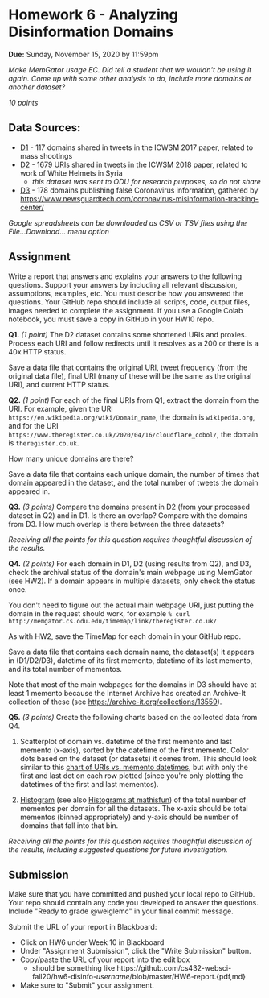 # Homework 6 - Analyzing Disinformation Domains
**Due:** Sunday, November 15, 2020 by 11:59pm

*Make MemGator usage EC.  Did tell a student that we wouldn't be using it again.  Come up with some other analysis to do, include more domains or another dataset?*

*10 points*

## Data Sources:
* [D1](https://docs.google.com/spreadsheets/d/1lk3pFSc5wo3OfJc8ekONqO3MJCCigqe8SBSYwLYlHLo/) - 117 domains shared in tweets in the ICWSM 2017 paper, related to mass shootings
* [D2](expanded%20URLs.csv) - 1679 URIs shared in tweets in the ICWSM 2018 paper, related to work of White Helmets in Syria
  * *this dataset was sent to ODU for research purposes, so do not share*
* [D3](https://docs.google.com/spreadsheets/d/1VaSxEskGWPeGo5zHEjahVAYu2gKSzSLskLA3etJAuNU/) - 178 domains publishing false Coronavirus information, gathered by https://www.newsguardtech.com/coronavirus-misinformation-tracking-center/

*Google spreadsheets can be downloaded as CSV or TSV files using the File...Download... menu option* 

## Assignment 

Write a report that answers and explains your answers to the following questions. Support your answers by including all relevant discussion, assumptions, examples, etc. You must describe how you answered the questions. Your GitHub repo should include all scripts, code, output files, images needed to complete the assignment. If you use a Google Colab notebook, you must save a copy in GitHub in your HW10 repo.

**Q1.** *(1 point)* The D2 dataset contains some shortened URIs and proxies. Process each URI and follow redirects until it resolves as a 200 or there is a 40x HTTP status. 

Save a data file that contains the original URI, tweet frequency (from the original data file), final URI (many of these will be the same as the original URI), and current HTTP status.

**Q2.** *(1 point)*  For each of the final URIs from Q1, extract the domain from the URI. For example, given the URI `https://en.wikipedia.org/wiki/Domain_name`, the domain is `wikipedia.org`, and for the URI `https://www.theregister.co.uk/2020/04/16/cloudflare_cobol/`, the domain is `theregister.co.uk`.

How many unique domains are there?

Save a data file that contains each unique domain, the number of times that domain appeared in the dataset, and the total number of tweets the domain appeared in. 

**Q3.** *(3 points)* Compare the domains present in D2 (from your processed dataset in Q2) and in D1.  Is there an overlap?  Compare with the domains from D3.  How much overlap is there between the three datasets?  

*Receiving all the points for this question requires thoughtful discussion of the results.*

**Q4.** *(2 points)* For each domain in D1, D2 (using results from Q2), and D3, check the archival status of the domain's main webpage using MemGator (see HW2). If a domain appears in multiple datasets, only check the status once.

You don't need to figure out the actual main webpage URI, just putting the domain in the request should work, for example
`% curl http://memgator.cs.odu.edu/timemap/link/theregister.co.uk/`

As with HW2, save the TimeMap for each domain in your GitHub repo.

Save a data file that contains each domain name, the dataset(s) it appears in (D1/D2/D3), datetime of its first memento, datetime of its last memento, and its total number of mementos. 

Note that most of the main webpages for the domains in D3 should have at least 1 memento because the Internet Archive has created an Archive-It collection of these (see https://archive-it.org/collections/13559).

**Q5.** *(3 points)* Create the following charts based on the collected data from Q4.

1. Scatterplot of domain vs. datetime of the first memento and last memento (x-axis), sorted by the datetime of the first memento.  Color dots based on the dataset (or datasets) it comes from. This should look similar to this [chart of URIs vs. memento datetimes](https://3.bp.blogspot.com/-8vNC-7UraiQ/U43lwAC0pSI/AAAAAAAAAE4/1IyHbXH9CKQ/s1600/mementosScatterDmoz.png), but with only the first and last dot on each row plotted (since you're only plotting the datetimes of the first and last mementos).

2. [Histogram](https://en.wikipedia.org/wiki/Histogram) (see also [Histograms at mathisfun](https://www.mathsisfun.com/data/histograms.html)) of the total number of mementos per domain for all the datasets. The x-axis should be total mementos (binned appropriately) and y-axis should be number of domains that fall into that bin.

*Receiving all the points for this question requires thoughtful discussion of the results, including suggested questions for future investigation.* 


## Submission

Make sure that you have committed and pushed your local repo to GitHub. Your repo should contain any code you developed to answer the questions. Include "Ready to grade @weiglemc" in your final commit message.

Submit the URL of your report in Blackboard:
* Click on HW6 under Week 10 in Blackboard
* Under "Assignment Submission", click the "Write Submission" button.
* Copy/paste the URL of your report into the edit box
  * should be something like https<nolink>://github.com/cs432-websci-fall20/hw6-disinfo-*username*/blob/master/HW6-report.{pdf,md}
* Make sure to "Submit" your assignment.

